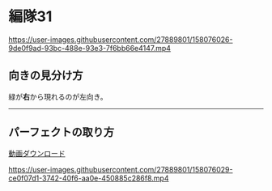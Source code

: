 # 編隊31  


https://user-images.githubusercontent.com/27889801/158076026-9de0f9ad-93bc-488e-93e3-7f6bb66e4147.mp4

## 向きの見分け方   
緑が**右**から現れるのが左向き。
___  
## パーフェクトの取り方  

  
[動画ダウンロード](media/H264/form31per.mp4?raw=true)

https://user-images.githubusercontent.com/27889801/158076029-ce0f07d1-3742-40f6-aa0e-450885c286f8.mp4

